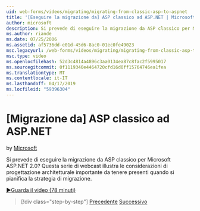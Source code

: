 ```yaml
---
uid: web-forms/videos/migrating/migrating-from-classic-asp-to-aspnet
title: '[Eseguire la migrazione da] ASP classico ad ASP.NET | Microsoft Docs'
author: microsoft
description: Si prevede di eseguire la migrazione da ASP classico per Microsoft ASP.NET 2.0? Questa serie di webcast illustra la considerazione di progettazione architetturale importante...
ms.author: riande
ms.date: 07/25/2006
ms.assetid: af5736dd-e01d-45d6-8ac0-01ec0fe49023
msc.legacyurl: /web-forms/videos/migrating/migrating-from-classic-asp-to-aspnet
msc.type: video
ms.openlocfilehash: 52d3c4814a4896c3aa0134ea87c8fac2f5995017
ms.sourcegitcommit: 0f1119340e4464720cfd16d0ff15764746ea1fea
ms.translationtype: MT
ms.contentlocale: it-IT
ms.lasthandoff: 04/17/2019
ms.locfileid: "59396304"
---
```

# <a name="migrating-from-classic-asp-to-aspnet"></a>[Migrazione da] ASP classico ad ASP.NET

by [Microsoft](https://github.com/microsoft)

Si prevede di eseguire la migrazione da ASP classico per Microsoft ASP.NET 2.0? Questa serie di webcast illustra le considerazioni di progettazione architetturale importante da tenere presenti quando si pianifica la strategia di migrazione.

[&#9654;Guarda il video (78 minuti)](https://channel9.msdn.com/Blogs/ASP-NET-Site-Videos/migrating-from-classic-asp-to-aspnet)

> [!div class="step-by-step"]
> [Precedente](intro-to-aspnet-20-user-interface-elements.md)
> [Successivo](intro-to-aspnet-for-jsp-developers-welcome-to-aspnet-20.md)
